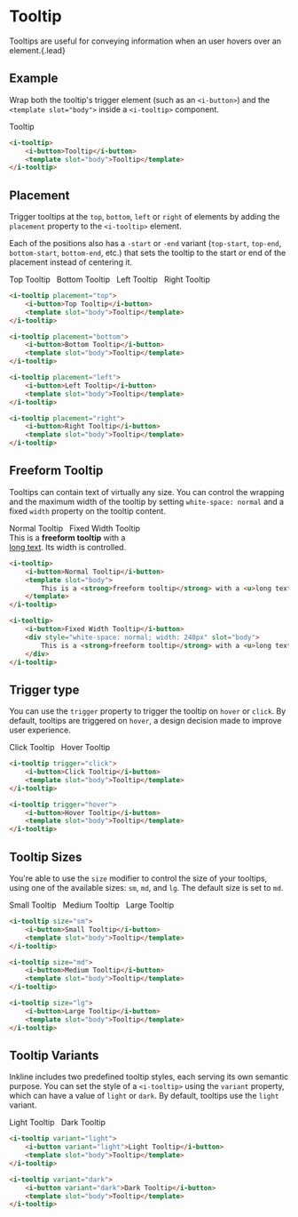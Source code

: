 # Tooltip
Tooltips are useful for conveying information when an user hovers over an element.{.lead}

## Example
Wrap both the tooltip's trigger element (such as an `<i-button>`) and the `<template slot="body">` inside a `<i-tooltip>` component.


<i-tooltip>
    <i-button>Tooltip</i-button>
    <template slot="body">Tooltip</template>
</i-tooltip>


~~~html
<i-tooltip>
    <i-button>Tooltip</i-button>
    <template slot="body">Tooltip</template>
</i-tooltip>
~~~

## Placement
Trigger tooltips at the `top`, `bottom`, `left` or `right` of elements by adding the `placement` property to the `<i-tooltip>` element. 

Each of the positions also has a `-start` or `-end` variant (`top-start`, `top-end`, `bottom-start`, `bottom-end`, etc.) that sets the tooltip to the start or end of the placement instead of centering it. 

<div>
<i-tooltip placement="top">
    <i-button>Top Tooltip</i-button>
    <template slot="body">Tooltip</template>
</i-tooltip>&nbsp;

<i-tooltip placement="bottom">
    <i-button>Bottom Tooltip</i-button>
    <template slot="body">Tooltip</template>
</i-tooltip>&nbsp;

<i-tooltip placement="left">
    <i-button>Left Tooltip</i-button>
    <template slot="body">Tooltip</template>
</i-tooltip>&nbsp;

<i-tooltip placement="right">
    <i-button>Right Tooltip</i-button>
    <template slot="body">Tooltip</template>
</i-tooltip>
</div>

~~~html
<i-tooltip placement="top">
    <i-button>Top Tooltip</i-button>
    <template slot="body">Tooltip</template>
</i-tooltip>

<i-tooltip placement="bottom">
    <i-button>Bottom Tooltip</i-button>
    <template slot="body">Tooltip</template>
</i-tooltip>

<i-tooltip placement="left">
    <i-button>Left Tooltip</i-button>
    <template slot="body">Tooltip</template>
</i-tooltip>

<i-tooltip placement="right">
    <i-button>Right Tooltip</i-button>
    <template slot="body">Tooltip</template>
</i-tooltip>
~~~

## Freeform Tooltip
Tooltips can contain text of virtually any size. You can control the wrapping and the maximum width of the tooltip by setting `white-space: normal` and a fixed `width` property on the tooltip content.

<div>
<i-tooltip>
    <i-button>Normal Tooltip</i-button>
    <template slot="body">
        This is a <strong>freeform tooltip</strong> with a <u>long text</u>. Its width is not controlled.
    </template>
</i-tooltip>&nbsp;

<i-tooltip>
    <i-button>Fixed Width Tooltip</i-button>
    <div style="white-space: normal; width: 240px" slot="body">
        This is a <strong>freeform tooltip</strong> with a <u>long text</u>. Its width is controlled.
    </div>
</i-tooltip>
</div>

~~~html
<i-tooltip>
    <i-button>Normal Tooltip</i-button>
    <template slot="body">
        This is a <strong>freeform tooltip</strong> with a <u>long text</u>. Its width is not controlled.
    </template>
</i-tooltip>

<i-tooltip>
    <i-button>Fixed Width Tooltip</i-button>
    <div style="white-space: normal; width: 240px" slot="body">
        This is a <strong>freeform tooltip</strong> with a <u>long text</u>. Its width is controlled.
    </div>
</i-tooltip>
~~~

## Trigger type
You can use the `trigger` property to trigger the tooltip on `hover` or `click`. By default, tooltips are triggered on `hover`, a design decision made to improve user experience.

<i-tooltip trigger="click">
    <i-button>Click Tooltip</i-button>
    <template slot="body">Tooltip</template>
</i-tooltip>&nbsp;

<i-tooltip trigger="hover">
    <i-button>Hover Tooltip</i-button>
    <template slot="body">Tooltip</template>
</i-tooltip>&nbsp;

~~~html
<i-tooltip trigger="click">
    <i-button>Click Tooltip</i-button>
    <template slot="body">Tooltip</template>
</i-tooltip>

<i-tooltip trigger="hover">
    <i-button>Hover Tooltip</i-button>
    <template slot="body">Tooltip</template>
</i-tooltip>
~~~

## Tooltip Sizes
You're able to use the `size` modifier to control the size of your tooltips, using one of the available sizes: `sm`, `md`, and `lg`. 
The default size is set to `md`.

<div>
<i-tooltip size="sm">
    <i-button>Small Tooltip</i-button>
    <template slot="body">Tooltip</template>
</i-tooltip>&nbsp;

<i-tooltip size="md">
    <i-button>Medium Tooltip</i-button>
    <template slot="body">Tooltip</template>
</i-tooltip>&nbsp;

<i-tooltip size="lg">
    <i-button>Large Tooltip</i-button>
    <template slot="body">Tooltip</template>
</i-tooltip>
</div>

~~~html
<i-tooltip size="sm">
    <i-button>Small Tooltip</i-button>
    <template slot="body">Tooltip</template>
</i-tooltip>

<i-tooltip size="md">
    <i-button>Medium Tooltip</i-button>
    <template slot="body">Tooltip</template>
</i-tooltip>

<i-tooltip size="lg">
    <i-button>Large Tooltip</i-button>
    <template slot="body">Tooltip</template>
</i-tooltip>
~~~


## Tooltip Variants
Inkline includes two predefined tooltip styles, each serving its own semantic purpose. You can set the style of a `<i-tooltip>` using the `variant` property, which can have a value of `light` or `dark`. By default, tooltips use the `light` variant.

<div>
<i-tooltip variant="light">
    <i-button variant="light">Light Tooltip</i-button>
    <template slot="body">Tooltip</template>
</i-tooltip>&nbsp;

<i-tooltip variant="dark">
    <i-button variant="dark">Dark Tooltip</i-button>
    <template slot="body">Tooltip</template>
</i-tooltip>
</div>

~~~html
<i-tooltip variant="light">
    <i-button variant="light">Light Tooltip</i-button>
    <template slot="body">Tooltip</template>
</i-tooltip>

<i-tooltip variant="dark">
    <i-button variant="dark">Dark Tooltip</i-button>
    <template slot="body">Tooltip</template>
</i-tooltip>
~~~